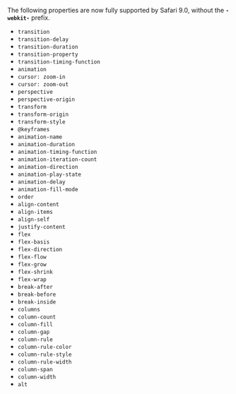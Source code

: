 The following properties are now fully supported by Safari 9.0, without the **`-webkit-`** prefix.

+ `transition`
+ `transition-delay`
+ `transition-duration`
+ `transition-property`
+ `transition-timing-function`
+ `animation`
+ `cursor: zoom-in`
+ `cursor: zoom-out`
+ `perspective`
+ `perspective-origin`
+ `transform`
+ `transform-origin`
+ `transform-style`
+ `@keyframes`
+ `animation-name`
+ `animation-duration`
+ `animation-timing-function`
+ `animation-iteration-count`
+ `animation-direction`
+ `animation-play-state`
+ `animation-delay`
+ `animation-fill-mode`
+ `order`
+ `align-content`
+ `align-items`
+ `align-self`
+ `justify-content`
+ `flex`
+ `flex-basis`
+ `flex-direction`
+ `flex-flow`
+ `flex-grow`
+ `flex-shrink`
+ `flex-wrap`
+ `break-after`
+ `break-before`
+ `break-inside`
+ `columns`
+ `column-count`
+ `column-fill`
+ `column-gap`
+ `column-rule`
+ `column-rule-color`
+ `column-rule-style`
+ `column-rule-width`
+ `column-span`
+ `column-width`
+ `alt`
